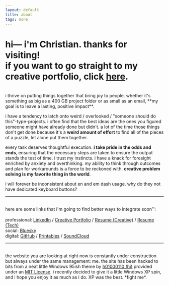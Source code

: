 ```yaml
---
layout: default
title: about
tags: none
---
```


# hi— i'm Christian. thanks for visiting!<br>if you want to go straight to my creative portfolio, click <a href="https://cdrive.site/myprojects/creative/">here</a>.
<br>
i thrive on putting things together that bring joy to people. whether it's something as big as a 400 GB project folder or as small as an email, **my goal is to leave a lasting, positive impact**.

i have a tendency to latch onto weird / overlooked / "someone should do this"-type-projects. i often find that the best ideas are the ones you figured someone might have already done but didn't. a lot of the time those things don't get done because it's a **weird amount of effort** to find all of the pieces of a puzzle, let alone put them together.

every task deserves thoughtful execution. **i take pride in the odds and ends**, ensuring that the necessary steps are taken to ensure the output stands the test of time. i trust my instincts. i have a knack for foresight enriched by anxiety and overthinking. my ability to think through outcomes and plan for workarounds is a force to be reckoned with. **creative problem solving is my favorite thing in the world**.

i will forever be inconsistent about en and em dash usage. why do they not have dedicated keyboard buttons?
<br>

***
<br>
here are some links that i'm going to find better ways to integrate soon™:
<br>
<br>
professional:
<a href="https://www.linkedin.com/in/cmd0328/" target="_blank">LinkedIn</a> /
<a href="https://cdrive.site/myprojects/creative">Creative Portfolio</a> /
<a href="/assets/pdf/2025-02-cmd-resume-media-creative-np.pdf" target="_blank">Resume (Creative)</a> /
<a href="/assets/pdf/2025-02-cmd-resume-infosec-tech-np.pdf" target="_blank">Resume (Tech)</a>
<br>
social:
<a href="https://bsky.app/profile/fireworksordie.com" target="_blank">Bluesky</a>
<br>
digital:
<a href="https://github.com/fireworksordie" target="_blank">GitHub</a> /
<a href="https://www.printables.com/@fireworksordie" target="_blank">Printables</a> /
<a href="https://soundcloud.com/fireworksordie" target="_blank">SoundCloud</a>
<br>

***
<br>
the website you are looking at right now is constantly under construction but always under the same management: me. the site has been hacked to bits from a neat little Windows 95ish theme by <a href="http://github.com/h01000110" target="_blank">h01000110 (hi)</a> provided under an <a href="https://github.com/h01000110/h01000110.github.io/blob/master/LICENSE" target="_blank">MIT License</a>. i recently decided to give it a little Windows XP spin, and i hope you enjoy it as much as i do. XP was the best. *fight me*.